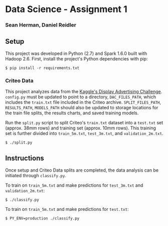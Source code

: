 # Data Science - Assignment 1
### Sean Herman, Daniel Reidler

## Setup
This project was developed in Python (2.7) and Spark 1.6.0 built with Hadoop 2.6. First, install the project's Python dependencies with pip:

    $ pip install -r requirements.txt

### Criteo Data
This project analyzes data from the [Kaggle's Display Advertising Challenge](https://www.kaggle.com/c/criteo-display-ad-challenge). `config.py` must be updated to point to a directory, `DAC_FILES_PATH`, which includes the `train.txt` file included in the Criteo archive. `SPLIT_FILES_PATH`, `RESULTS_PATH`, `MODELS_PATH` should also be updated to storage locations for the train file splits, the results charts, and saved training models.

Run the `split.py` script to split Criteo's `train.txt` dataset into a `test.txt` set (approx. 38mm rows) and training set (approx. 10mm rows). This training set is further divided into `train_5m.txt`, `test_3m.txt`, and `validation_2m.txt`.

    $ ./split.py

## Instructions
Once setup and Criteo Data splits are completed, the data analysis can be initiated through `classify.py`.

To train on `train_5m.txt` and make predictions for `test_3m.txt` and `validation_2m.txt`:

    $ ./classify.py

To train on `train_5m.txt` and make predictions for `test.txt`:

    $ PY_ENV=production ./classify.py